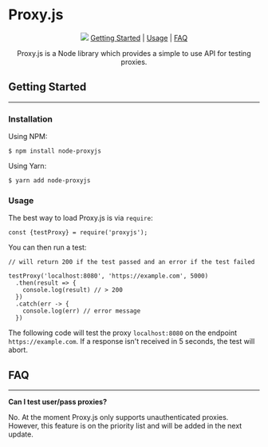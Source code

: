 # Proxy.js

<p align="center">
<img src="https://i.imgur.com/6Ne4V1K.png">
<a href="#Installation">Getting Started</a> | 
<a href="#Usage">Usage</a> |
<a href="#FAQ">FAQ</a>
</p>

<p align="center">
Proxy.js is a Node library which provides a simple to use API for testing proxies.
</p>

## Getting Started
-----

### Installation

Using NPM:
```
$ npm install node-proxyjs
```
Using Yarn:
```
$ yarn add node-proxyjs
```
### Usage

The best way to load Proxy.js is via `require`:
```
const {testProxy} = require('proxyjs');
```

You can then run a test:
```
// will return 200 if the test passed and an error if the test failed

testProxy('localhost:8080', 'https://example.com', 5000)
  .then(result => {
    console.log(result) // > 200
  })
  .catch(err -> {
    console.log(err) // error message
  })
```
The following code will test the proxy `localhost:8080` on the endpoint `https://example.com`. If a response isn't received in 5 seconds, the test will abort.

## FAQ
-----
**Can I test user/pass proxies?**

No. At the moment Proxy.js only supports unauthenticated proxies. However, this feature is on the priority list and will be added in the next update.